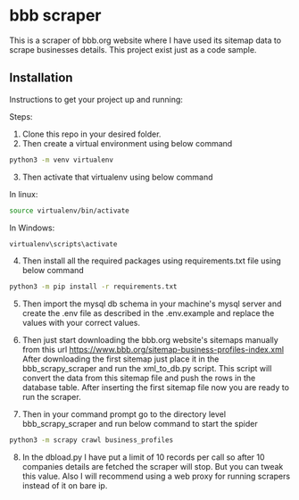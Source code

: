 # bbb scraper
This is a scraper of bbb.org website where I have used its sitemap data to scrape businesses details. This project exist just as a code sample. 

## Installation
Instructions to get your project up and running:


Steps:

1. Clone this repo in your desired folder.
2. Then create a virtual environment using below command
```bash
python3 -m venv virtualenv
```
3. Then activate that virtualenv using below command

In linux:
```bash
source virtualenv/bin/activate
```
In Windows:
```bash
virtualenv\scripts\activate
```
4. Then install all the required packages using requirements.txt file using below command

```bash
python3 -m pip install -r requirements.txt
```
5. Then import the mysql db schema in your machine's mysql server and create the .env file as described in the .env.example and replace the values with your correct values.

6. Then just start downloading the bbb.org website's sitemaps manually from this url https://www.bbb.org/sitemap-business-profiles-index.xml After downloading the first sitemap just place it in the bbb_scrapy_scraper and run the xml_to_db.py script. This script will convert the data from this sitemap file and push the rows in the database table. After inserting the first sitemap file now you are ready to run the scraper.

7. Then in your command prompt go to the directory level bbb_scrapy_scraper and run below command to start the spider
```bash
python3 -m scrapy crawl business_profiles
```
8. In the dbload.py I have put a limit of 10 records per call so after 10 companies details are fetched the scraper will stop. But you can tweak this value. Also I will recommend using a web proxy for running scrapers instead of it on bare ip.

